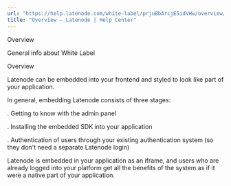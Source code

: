 ```yaml
---
url: "https://help.latenode.com/white-label/prjuBbArcjESidVHw/overview/UdcfuTtEkLTfrYcPo"
title: "Overview – Latenode | Help Center"
---
```


 Overview

General info about White Label


 Overview

Latenode can be embedded into your frontend and styled to look like part of your application.

In general, embedding Latenode consists of three stages:

. Getting to know with the admin panel

. Installing the embedded SDK into your application

. Authentication of users through your existing authentication system (so they don't need a separate Latenode login)

Latenode is embedded in your application as an iframe, and users who are already logged into your platform get all the benefits of the system as if it were a native part of your application.